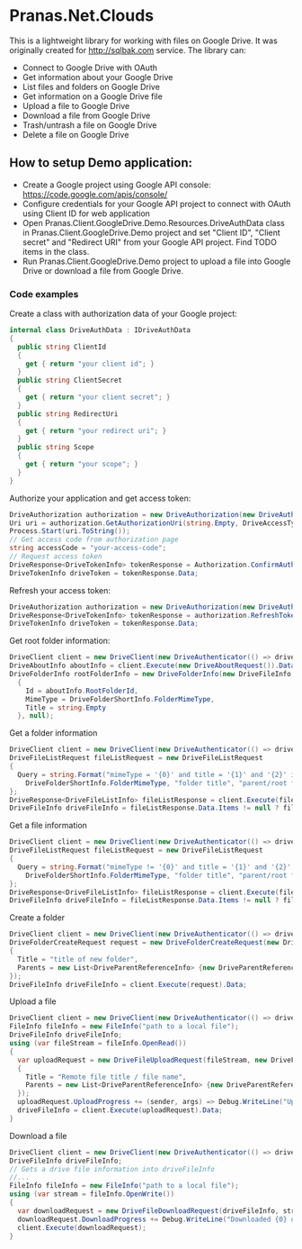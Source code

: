 Pranas.Net.Clouds
=================

This is a lightweight library for working with files on Google Drive.
It was originally created for http://sqlbak.com service. The library can:
- Connect to Google Drive with OAuth
- Get information about your Google Drive
- List files and folders on Google Drive
- Get information on a Google Drive file
- Upload a file to Google Drive
- Download a file from Google Drive
- Trash/untrash a file on Google Drive
- Delete a file on Google Drive

How to setup Demo application:
-----------------
- Create a Google project using Google API console: https://code.google.com/apis/console/
- Configure credentials for your Google API project to connect with OAuth using Client ID for web application
- Open Pranas.Client.GoogleDrive.Demo.Resources.DriveAuthData class in Pranas.Client.GoogleDrive.Demo project and set "Client ID", "Client secret" and "Redirect URI" from your Google API project. Find TODO items in the class.
- Run Pranas.Client.GoogleDrive.Demo project to upload a file into Google Drive or download a file from Google Drive.

### Code examples
Create a class with authorization data of your Google project:
```csharp
internal class DriveAuthData : IDriveAuthData
{
  public string ClientId
  {
    get { return "your client id"; }
  }
  public string ClientSecret
  {
    get { return "your client secret"; }
  }
  public string RedirectUri
  {
    get { return "your redirect uri"; }
  }
  public string Scope
  {
    get { return "your scope"; }
  }
}
```
Authorize your application and get access token:
```csharp
DriveAuthorization authorization = new DriveAuthorization(new DriveAuthData());
Uri uri = authorization.GetAuthorizationUri(string.Empty, DriveAccessType.Offline, DriveApprovalPrompt.Force);
Process.Start(uri.ToString());
// Get access code from authorization page
string accessCode = "your-access-code";
// Request access token
DriveResponse<DriveTokenInfo> tokenResponse = Authorization.ConfirmAuthorization(accessCode);
DriveTokenInfo driveToken = tokenResponse.Data;
```
Refresh your access token:
```csharp
DriveAuthorization authorization = new DriveAuthorization(new DriveAuthData());
DriveResponse<DriveTokenInfo> tokenResponse = authorization.RefreshToken(driveToken);
DriveTokenInfo driveToken = tokenResponse.Data;
```
Get root folder information:
```csharp
DriveClient client = new DriveClient(new DriveAuthenticator(() => driveToken));
DriveAboutInfo aboutInfo = client.Execute(new DriveAboutRequest()).Data;
DriveFolderInfo rootFolderInfo = new DriveFolderInfo(new DriveFileInfo
  {
    Id = aboutInfo.RootFolderId,
    MimeType = DriveFolderShortInfo.FolderMimeType,
    Title = string.Empty
  }, null);
```
Get a folder information
```csharp
DriveClient client = new DriveClient(new DriveAuthenticator(() => driveToken));
DriveFileListRequest fileListRequest = new DriveFileListRequest
{
  Query = string.Format("mimeType = '{0}' and title = '{1}' and '{2}' in parents and trashed = {3}",
    DriveFolderShortInfo.FolderMimeType, "folder title", "parent/root folder id", false);
};
DriveResponse<DriveFileListInfo> fileListResponse = client.Execute(fileListRequest);
DriveFileInfo driveFileInfo = fileListResponse.Data.Items != null ? fileListResponse.Data.Items.FirstOrDefault() : null;
```
Get a file information
```csharp
DriveClient client = new DriveClient(new DriveAuthenticator(() => driveToken));
DriveFileListRequest fileListRequest = new DriveFileListRequest
{
  Query = string.Format("mimeType != '{0}' and title = '{1}' and '{2}' in parents and trashed = {3}",
    DriveFolderShortInfo.FolderMimeType, "folder title", "parent/root folder id", false);
};
DriveResponse<DriveFileListInfo> fileListResponse = client.Execute(fileListRequest);
DriveFileInfo driveFileInfo = fileListResponse.Data.Items != null ? fileListResponse.Data.Items.FirstOrDefault() : null;
```
Create a folder
```csharp
DriveClient client = new DriveClient(new DriveAuthenticator(() => driveToken));
DriveFolderCreateRequest request = new DriveFolderCreateRequest(new DriveFolderShortInfo
{
  Title = "title of new folder",
  Parents = new List<DriveParentReferenceInfo> {new DriveParentReferenceInfo {Id = "parent/root folder id"}}
});
DriveFileInfo driveFileInfo = client.Execute(request).Data;
```
Upload a file
```csharp
DriveClient client = new DriveClient(new DriveAuthenticator(() => driveToken));
FileInfo fileInfo = new FileInfo("path to a local file");
DriveFileInfo driveFileInfo;
using (var fileStream = fileInfo.OpenRead())
{
  var uploadRequest = new DriveFileUploadRequest(fileStream, new DriveFileShortInfo
  {
    Title = "Remote file title / file name",
    Parents = new List<DriveParentReferenceInfo> {new DriveParentReferenceInfo {Id = "parent/root folder id"}}
  });
  uploadRequest.UploadProgress += (sender, args) => Debug.WriteLine("Uploaded {0} of {1}", args.Position, args.Length);
  driveFileInfo = client.Execute(uploadRequest).Data;
}
```
Download a file
```csharp
DriveClient client = new DriveClient(new DriveAuthenticator(() => driveToken));
DriveFileInfo driveFileInfo;
// Gets a drive file information into driveFileInfo
//...
FileInfo fileInfo = new FileInfo("path to a local file");
using (var stream = fileInfo.OpenWrite())
{
  var downloadRequest = new DriveFileDownloadRequest(driveFileInfo, stream);
  downloadRequest.DownloadProgress += Debug.WriteLine("Downloaded {0} of {1}", args.Position, args.Length);
  client.Execute(downloadRequest);
}
```
